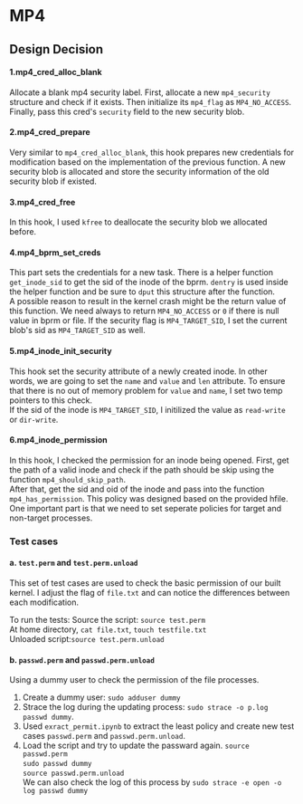 # MP4

## Design Decision

#### 1.mp4_cred_alloc_blank
Allocate a blank mp4 security label.
First, allocate a new `mp4_security` structure and check if it exists. Then initialize its `mp4_flag` as `MP4_NO_ACCESS`. Finally, pass this cred's `security` field to the new security blob.

#### 2.mp4_cred_prepare
Very similar to `mp4_cred_alloc_blank`, this hook prepares new credentials for modification based on the implementation of the previous function. A new security blob is allocated and store the security information of the old security blob if existed. 

#### 3.mp4_cred_free
In this hook, I used `kfree` to deallocate the security blob we allocated before.

#### 4.mp4_bprm_set_creds
This part sets the credentials for a new task. There is a helper function `get_inode_sid` to get the sid of the inode of the bprm. `dentry` is used inside the helper function and be sure to `dput` this structure after the function.  
A possible reason to result in the kernel crash might be the return value of this function. We need always to return `MP4_NO_ACCESS` or `0` if there is null value in bprm or file. 
If the security flag is `MP4_TARGET_SID`, I set the current blob's sid as `MP4_TARGET_SID` as well.

#### 5.mp4_inode_init_security
This hook set the security attribute of a newly created inode. In other words, we are going to set the `name` and `value` and `len` attribute. To ensure that there is no out of memory problem for `value` and `name`, I set two temp pointers to this check.  
If the sid of the inode is `MP4_TARGET_SID`, I initilized the value as `read-write` or `dir-write`.

#### 6.mp4_inode_permission

In this hook, I checked the permission for an inode being opened. First, get the path of a valid inode and check if the path should be skip using the function `mp4_should_skip_path`.  
After that, get the sid and oid of the inode and pass into the function `mp4_has_permission`. This policy was designed based on the provided hfile. One important part is that we need to set seperate policies for target and non-target processes.

### Test cases 
#### a. `test.perm` and `test.perm.unload`
This set of test cases are used to check the basic permission of our built kernel. I adjust the flag of `file.txt` and can notice the differences between each modification.

To run the tests:
Source the script: `source test.perm`  
At home directory, `cat file.txt`, `touch testfile.txt`  
Unloaded script:`source test.perm.unload`


#### b. `passwd.perm` and `passwd.perm.unload`
Using a dummy user to check the permission of the file processes.

1) Create a dummy user: `sudo adduser dummy`
2) Strace the log during the updating process: `sudo strace -o p.log passwd dummy`.  
3) Used `exract_permit.ipynb` to extract the least policy and create new test cases `passwd.perm` and `passwd.perm.unload`.  
4) Load the script and try to update the passward again. 
`source passwd.perm`  
`sudo passwd dummy`  
`source passwd.perm.unload`  
We can also check the log of this process by `sudo strace -e open -o log passwd dummy`  

